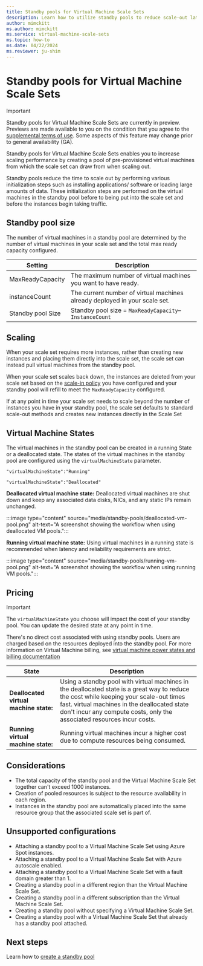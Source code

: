 ```yaml
---
title: Standby pools for Virtual Machine Scale Sets
description: Learn how to utilize standby pools to reduce scale-out latency with Virtual Machine Scale Sets
author: mimckitt
ms.author: mimckitt
ms.service: virtual-machine-scale-sets
ms.topic: how-to
ms.date: 04/22/2024
ms.reviewer: ju-shim
---
```


# Standby pools for Virtual Machine Scale Sets

> [!IMPORTANT]
> Standby pools for Virtual Machine Scale Sets are currently in preview. Previews are made available to you on the condition that you agree to the [supplemental terms of use](https://azure.microsoft.com/support/legal/preview-supplemental-terms/). Some aspects of this feature may change prior to general availability (GA). 

Standby pools for Virtual Machine Scale Sets enables you to increase scaling performance by creating a pool of pre-provisioned virtual machines from which the scale set can draw from when scaling out. 

Standby pools reduce the time to scale out by performing various initialization steps such as installing applications/ software or loading large amounts of data. These initialization steps are performed on the virtual machines in the standby pool before to being put into the scale set and before the instances begin taking traffic.

## Standby pool size
The number of virtual machines in a standby pool are determined by the number of virtual machines in your scale set and the total max ready capacity configured.

| Setting | Description | 
|---|---|
| MaxReadyCapacity | The maximum number of virtual machines you want to have ready.|
| instanceCount | The current number of virtual machines already deployed in your scale set.|
| Standby pool Size | Standby pool size = `MaxReadyCapacity`– `InstanceCount` |

## Scaling

When your scale set requires more instances, rather than creating new instances and placing them directly into the scale set, the scale set can instead pull virtual machines from the standby pool. 

When your scale set scales back down, the instances are deleted from your scale set based on the [scale-in policy](virtual-machine-scale-sets-scale-in-policy.md) you have configured and your standby pool will refill to meet the `MaxReadyCapacity` configured.  

If at any point in time your scale set needs to scale beyond the number of instances you have in your standby pool, the scale set defaults to standard scale-out methods and creates new instances directly in the Scale Set

## Virtual Machine States

The virtual machines in the standby pool can be created in a running State or a deallocated state. The states of the virtual machines in the standby pool are configured using the `virtualMachineState` parameter.

```
"virtualMachineState":"Running"

"virtualMachineState":"Deallocated"
```

**Deallocated virtual machine state:** Deallocated virtual machines are shut down and keep any associated data disks, NICs, and any static IPs remain unchanged. 

:::image type="content" source="media/standby-pools/deallocated-vm-pool.png" alt-text="A screenshot showing the workflow when using deallocated VM pools.":::

**Running virtual machine state:** Using virtual machines in a running state is recommended when latency and reliability requirements are strict. 

:::image type="content" source="media/standby-pools/running-vm-pool.png" alt-text="A screenshot showing the workflow when using running VM pools.":::

## Pricing

>[!IMPORTANT]
>The `virtualMachineState` you choose will impact the cost of your standby pool. You can update the desired state at any point in time. 

There's no direct cost associated with using standby pools. Users are charged based on the resources deployed into the standby pool. For more information on Virtual Machine billing, see [virtual machine power states and billing documentation](../virtual-machines/states-billing.md)

| State | Description |
|---|---|
|**Deallocated virtual machine state:** | Using a standby pool with virtual machines in the deallocated state is a great way to reduce the cost while keeping your scale-out times fast. virtual machines in the deallocated state don't incur any compute costs, only the associated resources incur costs. |
| **Running virtual machine state:** | Running virtual machines incur a higher cost due to compute resources being consumed. |

## Considerations
- The total capacity of the standby pool and the Virtual Machine Scale Set together can't exceed 1000 instances. 
- Creation of pooled resources is subject to the resource availability in each region.
- Instances in the standby pool are automatically placed into the same resource group that the associated scale set is part of. 

## Unsupported configurations
- Attaching a standby pool to a Virtual Machine Scale Set using Azure Spot instances.
- Attaching a standby pool to a Virtual Machine Scale Set with Azure autoscale enabled. 
- Attaching a standby pool to a Virtual Machine Scale Set with a fault domain greater than 1. 
- Creating a standby pool in a different region than the Virtual Machine Scale Set. 
- Creating a standby pool in a different subscription than the Virtual Machine Scale Set. 
- Creating a standby pool without specifying a Virtual Machine Scale Set. 
- Creating a standby pool with a Virtual Machine Scale Set that already has a standby pool attached. 

## Next steps

Learn how to [create a standby pool](standby-pools-create.md)
